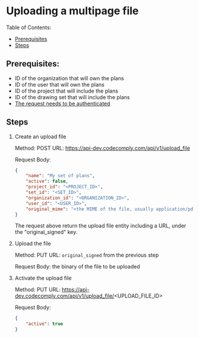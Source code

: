 # Uploading a multipage file

Table of Contents:

- [Prerequisites](#prerequisites)
- [Steps](#steps)
  
## Prerequisites:

- ID of the organization that will own the plans
- ID of the user that will own the plans
- ID of the project that will include the plans
- ID of the drawing set that will include the plans
- [The request needs to be authenticated](AUTHENTICATION.md)

## Steps

1. Create an upload file

    Method: POST
    URL: https://api-dev.codecomply.com/api/v1/upload_file

    Request Body:
    ```json
    {
        "name": "My set of plans",
        "active": false,
        "project_id": "<PROJECT_ID>",
        "set_id": "<SET_ID>",
        "organization_id": "<ORGANIZATION_ID>",
        "user_id": "<USER_ID>",
        "original_mime": "<the MIME of the file, usually application/pdf>"
    }
    ```

    The request above return the upload file entity including a URL, under the "original_signed" key.

2. Upload the file

    Method: PUT
    URL: `original_signed` from the previous step

    Request Body: the binary of the file to be uploaded

3. Activate the upload file

    Method: PUT
    URL: https://api-dev.codecomply.com/api/v1/upload_file/<UPLOAD_FILE_ID>

    Request Body:
    ```json
    {
        "active": true
    }
    ```
